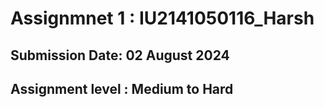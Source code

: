 # Assignmnet 1 : IU2141050116_Harsh
## Submission Date: 02 August 2024
## Assignment level : Medium to Hard

